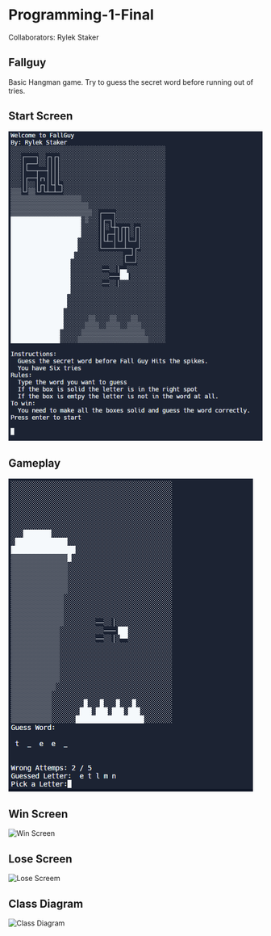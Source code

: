 # Programming-1-Final
Collaborators: Rylek Staker

## Fallguy
Basic Hangman game. Try to guess the secret word before running out of tries.

## Start Screen
![Start Screen](https://github.com/RylekStaker/Programming-1-Final-Fallguy/blob/main/images/FallGuyStartScreen.png?raw=true)

## Gameplay
![Gameplay](https://github.com/RylekStaker/Programming-1-Final-Fallguy/blob/main/images/FallGuyGamePlay.png?raw=true)

## Win Screen
![Win Screen]()

## Lose Screen
![Lose Screem]()

## Class Diagram
![Class Diagram]()

